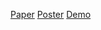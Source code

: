 [Paper](https://arxiv.org/abs/1907.03572)
[Poster](#)
[Demo](https://shreyanc.github.io/ismir_example.html)